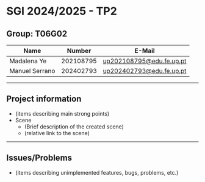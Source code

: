 # SGI 2024/2025 - TP2

## Group: T06G02

| Name             | Number    | E-Mail             |
| ---------------- | --------- | ------------------ |
| Madalena Ye         | 202108795 | up202108795@edu.fe.up.pt                |
| Manuel Serrano         | 202402793 | up202402793@edu.fe.up.pt                |

----
## Project information

- (items describing main strong points)
- Scene
  - (Brief description of the created scene)
  - (relative link to the scene)
----
## Issues/Problems

- (items describing unimplemented features, bugs, problems, etc.)

